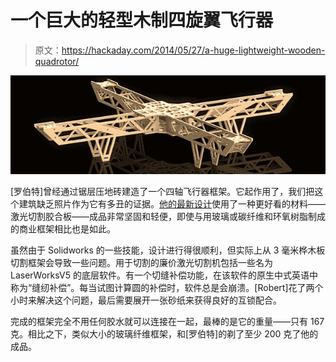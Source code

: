 # 一个巨大的轻型木制四旋翼飞行器

> 原文：<https://hackaday.com/2014/05/27/a-huge-lightweight-wooden-quadrotor/>

![quad_1](img/51b26b97c827e0fd86893cb6dac14fdc.png)

[罗伯特]曾经通过锯层压地砖建造了一个四轴飞行器框架。它起作用了，我们把这个建筑缺乏照片作为它有多丑的证据。[他的最新设计](http://armageddon421.de/?p=319)使用了一种更好看的材料——激光切割胶合板——成品非常坚固和轻便，即使与用玻璃或碳纤维和环氧树脂制成的商业框架相比也是如此。

虽然由于 Solidworks 的一些技能，设计进行得很顺利，但实际上从 3 毫米桦木板切割框架会导致一些问题。用于切割的廉价激光切割机包括一些名为 LaserWorksV5 的底层软件。有一个切缝补偿功能，在该软件的原生中式英语中称为“缝纫补偿”。每当试图计算圆的补偿时，软件总是会崩溃。[Robert]花了两个小时来解决这个问题，最后需要展开一张砂纸来获得良好的互锁配合。

完成的框架完全不用任何胶水就可以连接在一起，最棒的是它的重量——只有 167 克。相比之下，类似大小的玻璃纤维框架，和[罗伯特]的剃了至少 200 克了他的成品。